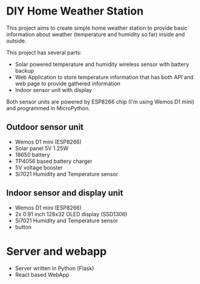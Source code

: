 # DIY Home Weather Station

This project aims to create simple home weather station to provide basic information about weather (temperature and humidity so far) inside and outside.

This project has several parts:

* Solar powered temperature and humidity wireless sensor with battery backup
* Web Application to store temperature information that has both API and web page to provide gathered information
* Indoor sensor unit with display

Both sensor units are powered by ESP8266 chip (I'm using Wemos D1 mini) and programmed in MicroPython.

## Outdoor sensor unit

* Wemos D1 mini (ESP8266)
* Solar panel 5V 1.25W
* 18650 battery
* TP4056 based battery charger
* 5V voltage booster
* Si7021 Humidity and Temperature sensor

## Indoor sensor and display unit

* Wemos D1 mini (ESP8266)
* 2x 0.91 inch 128x32 OLED display (SSD1306)
* Si7021 Humidity and Temperature sensor
* button

# Server and webapp

* Server written in Python (Flask)
* React based WebApp
